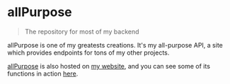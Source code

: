 # allPurpose
> The repository for most of my backend

allPurpose is one of my greatests creations. It's my all-purpose API, a site which provides endpoints for tons of my other projects.

[allPurpose](allpurpose.netlify.com) is also hosted on [my website](jacobtepperman.com), and you can see some of its functions in action [here](jacobtepperman.com/functions).

